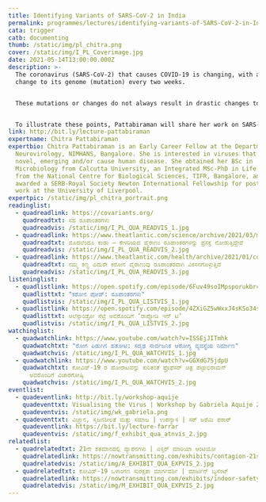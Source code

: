```yaml
---
title: Identifying Variants of SARS-CoV-2 in India
permalink: programmes/lectures/identifying-variants-of-SARS-CoV-2-in-India/
cata: trigger
catb: documenting
thumb: /static/img/pl_chitra.png
cover: /static/img/I_PL_Coverimage.jpg
date: 2021-05-14T13:00:00.000Z
description: >-
  The coronavirus (SARS-CoV-2) that causes COVID-19 is changing, with about one
  change to its genome (mutation) every two weeks.


  These mutations or changes do not always result in drastic changes to the properties of the virus – such as infectivity, transmission, and immune escape. However, since late 2020, variants that transmit better and/or escape the immune response have been reported from many parts of the world including the UK, Brazil, and South Africa, and have broadly been called Variants of Concern. 


  To illustrate these points, Pattabiraman will share her work on SARS-CoV-2 variants that were imported and found circulating in Bengaluru between Nov 2020 – Jan 2021.
link: http://bit.ly/lecture-pattabiraman
expertname: Chitra Pattabiraman
expertbio: Chitra Pattabiraman is an Early Career Fellow at the Department of
  Neurovirology, NIMHANS, Bangalore. She is interested in viruses that are
  novel, emerging and/or cause human disease. She obtained her BSc in
  Microbiology from Calcutta University, an Integrated MSc-PhD in Life Science
  from the National Centre for Biological Sciences, TIFR, Bangalore, and was
  awarded a SERB-Royal Society Newton International Fellowship for postdoctoral
  work at the University of Liverpool.
expertpic: /static/img/pl_chitra_portrait.png
readinglist:
  - quadreadlink: https://covariants.org/
    quadreadtxt: ಸಹ ರೂಪಾಂತರಗಳು
    quadreadvis: /static/img/I_PL_QUA_READVIS_1.jpg
  - quadreadlink: https://www.theatlantic.com/science/archive/2021/03/massive-global-hunt-variants-under-way/618230/
    quadreadtxt: ಮೊದಲೆಂದೂ ಕಂಡು – ಕೇಳರಿಯದ ವೈರಾಣು ರೂಪಾಂತರಗಳನ್ನು ಪ್ರಸಕ್ತ ನೋಡುತ್ತಿದ್ದೇವೆ
    quadreadvis: /static/img/I_PL_QUA_READVIS_2.jpg
  - quadreadlink: https://www.theatlantic.com/health/archive/2021/01/coronavirus-mutations-variants/617694/
    quadreadtxt: ನಮ್ಮ ಕಣ್ಣ ಎದುರೇ ಕರೋನ ವೈರಾಣುವು ರೂಪಾಂತರವಾಗಿ ವಿಕಸನಗೊಳ್ಳುತ್ತಿದೆ
    quadreadvis: /static/img/I_PL_QUA_READVIS_3.jpg
listeninglist:
  - quadlistlink: https://open.spotify.com/episode/6Fuv49soIMpsporukbrcil
    quadlisttxt: "ಕರೋನ ಪೋಡ್‌: ರೂಪಾಂತರಗಳು"
    quadlistvis: /static/img/I_PL_QUA_LISTVIS_1.jpg
  - quadlistlink: https://open.spotify.com/episode/4ZXiGZ5wWxxJ4sKSo34sV0?si=4KcKfEEbTgWl8uW-ipXVvw
    quadlisttxt: ಆಲೆಸ್ಸಾಂಡ್ರೋ ಸೆಟ್ಟೆ ಅವರೊಂದಿಗೆ ʼರಾಪ್ಸೋಡಿ ಇನ್‌ ಟಿʼ
    quadlistvis: /static/img/I_PL_QUA_LISTVIS_2.jpg
watchinglist:
  - quadwatchlink: https://www.youtube.com/watch?v=ISSEjJITmhk
    quadwatchtxt: "ರೋಗ ಪಿಡುಗಿನ ಹತೋಟಿ: ಸದೃಢ ಸಾರ್ವಜನಿಕ ಆರೋಗ್ಯ ವ್ಯವಸ್ಥೆಯ ನಿರ್ಮಾಣ"
    quadwatchvis: /static/img/I_PL_QUA_WATCHVIS_1.jpg
  - quadwatchlink: https://www.youtube.com/watch?v=GGXdG75jdpU
    quadwatchtxt: ಕೋವಿಡ್-19‌ ರ ಹೋರಾಟವನ್ನು ಕುರಿತಂತೆ ಫ್ರೊಫೆಸರ್‌ ಚಿತ್ರ ಪಟ್ಟಾಭಿರಾಮನ್‌
      ಅವರೊಂದಿಗೆ ವಿಚಾರಗೋಷ್ಠಿ
    quadwatchvis: /static/img/I_PL_QUA_WATCHVIS_2.jpg
eventlist:
  - quadeventlink: http://bit.ly/workshop-aquije
    quadeventtxt: Visualising the Virus | Workshop by Gabriela Aquije Zegarra
    quadeventvis: /static/img/wk_gabriela.png
  - quadeventtxt: ವಿಜ್ಞಾನ, ಸೃಜನಶೀಲತೆ ಮತ್ತು ಸಮಾಜ | ಉಪನ್ಯಾಸ | ಸರ್‌ ಜರೆಮಿ ಫರಾರ್‌
    quadeventlink: https://bit.ly/lecture-farrar
    quadeventvis: /static/img/f_exhibit_qua_atnvis_2.jpg
relatedlist:
  - quadrelatedtxt: 21ನೇ ಶತಮಾನದಲ್ಲಿ ವ್ಯಾಪನಗಳು | ಎಸ್ತರ್‌ ಮಾರಿಯಾ ಆಂಟಿಯೋ
    quadrelatedlink: https://nowtransmitting.com/exhibits/contagion-21st-century/
    quadrelatedvis: /static/img/A_EXHIBIT_QUA_EXPVIS_2.jpg
  - quadrelatedtxt: ಕೋವಿಡ್-19 ‌ಒಳಾಂಗಣ ಸುರಕ್ಷತಾ ಮಾರ್ಗದರ್ಶಿ | ಮಾರ್ಟಿನ್‌ ಬ್ಯಸೆಂಟ್
    quadrelatedlink: https://nowtransmitting.com/exhibits/indoor-safety-guidelines/
    quadrelatedvis: /static/img/M_EXHIBIT_QUA_EXPVIS_2.jpg
---
```


